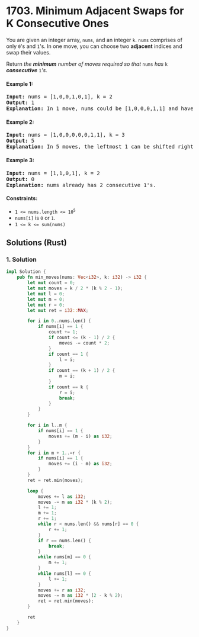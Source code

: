 # 1703. Minimum Adjacent Swaps for K Consecutive Ones
You are given an integer array, `nums`, and an integer `k`. `nums` comprises of only `0`'s and `1`'s. In one move, you can choose two **adjacent** indices and swap their values.

Return *the **minimum** number of moves required so that* `nums` *has* `k` ***consecutive*** `1`*'s*.

#### Example 1:
<pre>
<strong>Input:</strong> nums = [1,0,0,1,0,1], k = 2
<strong>Output:</strong> 1
<strong>Explanation:</strong> In 1 move, nums could be [1,0,0,0,1,1] and have 2 consecutive 1's.
</pre>

#### Example 2:
<pre>
<strong>Input:</strong> nums = [1,0,0,0,0,0,1,1], k = 3
<strong>Output:</strong> 5
<strong>Explanation:</strong> In 5 moves, the leftmost 1 can be shifted right until nums = [0,0,0,0,0,1,1,1].
</pre>

#### Example 3:
<pre>
<strong>Input:</strong> nums = [1,1,0,1], k = 2
<strong>Output:</strong> 0
<strong>Explanation:</strong> nums already has 2 consecutive 1's.
</pre>

#### Constraints:
* <code>1 <= nums.length <= 10<sup>5</sup></code>
* `nums[i]` is `0` or `1`.
* `1 <= k <= sum(nums)`

## Solutions (Rust)

### 1. Solution
```Rust
impl Solution {
    pub fn min_moves(nums: Vec<i32>, k: i32) -> i32 {
        let mut count = 0;
        let mut moves = k / 2 * (k % 2 - 1);
        let mut l = 0;
        let mut m = 0;
        let mut r = 0;
        let mut ret = i32::MAX;

        for i in 0..nums.len() {
            if nums[i] == 1 {
                count += 1;
                if count <= (k - 1) / 2 {
                    moves -= count * 2;
                }
                if count == 1 {
                    l = i;
                }
                if count == (k + 1) / 2 {
                    m = i;
                }
                if count == k {
                    r = i;
                    break;
                }
            }
        }

        for i in l..m {
            if nums[i] == 1 {
                moves += (m - i) as i32;
            }
        }
        for i in m + 1..=r {
            if nums[i] == 1 {
                moves += (i - m) as i32;
            }
        }
        ret = ret.min(moves);

        loop {
            moves += l as i32;
            moves -= m as i32 * (k % 2);
            l += 1;
            m += 1;
            r += 1;
            while r < nums.len() && nums[r] == 0 {
                r += 1;
            }
            if r == nums.len() {
                break;
            }
            while nums[m] == 0 {
                m += 1;
            }
            while nums[l] == 0 {
                l += 1;
            }
            moves += r as i32;
            moves -= m as i32 * (2 - k % 2);
            ret = ret.min(moves);
        }

        ret
    }
}
```
